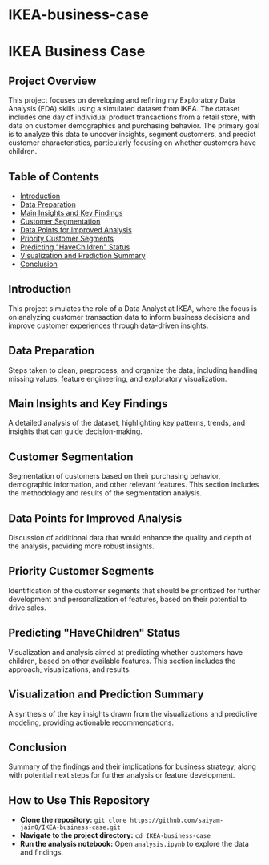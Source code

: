 # IKEA-business-case
# IKEA Business Case

## Project Overview
This project focuses on developing and refining my Exploratory Data Analysis (EDA) skills using a simulated dataset from IKEA. The dataset includes one day of individual product transactions from a retail store, with data on customer demographics and purchasing behavior. The primary goal is to analyze this data to uncover insights, segment customers, and predict customer characteristics, particularly focusing on whether customers have children.

## Table of Contents
- [Introduction](#introduction)
- [Data Preparation](#data-preparation)
- [Main Insights and Key Findings](#main-insights-and-key-findings)
- [Customer Segmentation](#customer-segmentation)
- [Data Points for Improved Analysis](#data-points-for-improved-analysis)
- [Priority Customer Segments](#priority-customer-segments)
- [Predicting "HaveChildren" Status](#predicting-havechildren-status)
- [Visualization and Prediction Summary](#visualization-and-prediction-summary)
- [Conclusion](#conclusion)

## Introduction
This project simulates the role of a Data Analyst at IKEA, where the focus is on analyzing customer transaction data to inform business decisions and improve customer experiences through data-driven insights.

## Data Preparation
Steps taken to clean, preprocess, and organize the data, including handling missing values, feature engineering, and exploratory visualization.

## Main Insights and Key Findings
A detailed analysis of the dataset, highlighting key patterns, trends, and insights that can guide decision-making.

## Customer Segmentation
Segmentation of customers based on their purchasing behavior, demographic information, and other relevant features. This section includes the methodology and results of the segmentation analysis.

## Data Points for Improved Analysis
Discussion of additional data that would enhance the quality and depth of the analysis, providing more robust insights.

## Priority Customer Segments
Identification of the customer segments that should be prioritized for further development and personalization of features, based on their potential to drive sales.

## Predicting "HaveChildren" Status
Visualization and analysis aimed at predicting whether customers have children, based on other available features. This section includes the approach, visualizations, and results.

## Visualization and Prediction Summary
A synthesis of the key insights drawn from the visualizations and predictive modeling, providing actionable recommendations.

## Conclusion
Summary of the findings and their implications for business strategy, along with potential next steps for further analysis or feature development.

## How to Use This Repository
- **Clone the repository:** `git clone https://github.com/saiyam-jain0/IKEA-business-case.git`
- **Navigate to the project directory:** `cd IKEA-business-case`
- **Run the analysis notebook:** Open `analysis.ipynb` to explore the data and findings.

